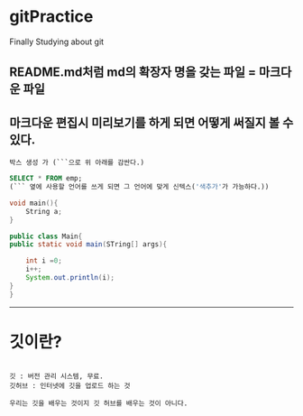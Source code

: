# gitPractice

Finally Studying about git

## README.md처럼 md의 확장자 명을 갖는 파일 = 마크다운 파일

## 마크다운 편집시 미리보기를 하게 되면 어떻게 써질지 볼 수 있다.

````
박스 생성 가 (```으로 위 아래를 감싼다.)
````

````sql //이렇게 박스 옆에 쓰고싶은 랭귀지 쓰면 박스 안에서 systax 가능
SELECT * FROM emp;
(``` 옆에 사용할 언어를 쓰게 되면 그 언어에 맞게 신텍스('색추가'가 가능하다.))
````

```C
void main(){
    String a;
}
```

```java //자바도 물론 쌉가능
public class Main{
public static void main(STring[] args){

    int i =0;
    i++;
    System.out.println(i);
}
}
```

---

# 깃이란?

```

깃 : 버전 관리 시스템, 무료.
깃허브 : 인터넷에 깃을 업로드 하는 것

우리는 깃을 배우는 것이지 깃 허브를 배우는 것이 아니다.
```
